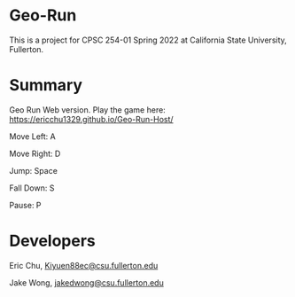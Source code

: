 # Geo-Run

This is a project for CPSC 254-01 Spring 2022 at California State University, Fullerton. 

<h1>Summary</h1>

Geo Run Web version. Play the game here: https://ericchu1329.github.io/Geo-Run-Host/

Move Left: A

Move Right: D

Jump: Space

Fall Down: S

Pause: P

<h1>Developers</h1>

Eric Chu, Kiyuen88ec@csu.fullerton.edu

Jake Wong, jakedwong@csu.fullerton.edu
